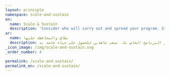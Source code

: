 ```yaml
---
layout: principle
namespace: scale-and-sustain
en:
  name: Scale & Sustain
  description: 'Consider who will carry out and spread your program. Strive for it to have a life of its own.'
ar:
  name: نطاق والمحافظة عليها
  description: النظر في من سيقوم بتنفيذ ونشر البرنامج الخاص بك. نسعى جاهدين للحصول على حياة خاصة به.
_icon_image: /img/scale-and-sustain.svg
_order_number: 4

permalink: /scale-and-sustain/
permalink_en: /scale-and-sustain/
---
```


